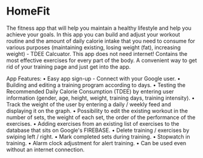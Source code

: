 # HomeFit
 The fitness app that will help you maintain a healthy lifestyle and help you achieve your goals. 
 In this app you can build and adjust your workout routine and the amount of daily calorie intake that you need to consume 
 for various purposes (maintaining existing, losing weight (fat), increasing weight) - TDEE Calcuator. 
 This app does not need internet! Contains the most effective exercises for every part of the body. 
 A convenient way to get rid of your training page and just get into the app.
 
 App Features:
• Easy app sign-up - Connect with your Google user.
• Building and editing a training program according to days.
• Testing the Recommended Daily Calorie Consumption (TDEE) by entering user information (gender, age, height, weight, training days, training intensity).
• Track the weight of the user by entering a daily / weekly feed and displaying it on the graph.
• Possibility to edit the existing workout in the number of sets, the weight of each set, the order of the performance of the exercises.
• Adding exercises from an existing list of exercises to the database that sits on Google's FIREBASE.
• Delete training / exercises by swiping left / right.
• Mark completed sets during training.
• Stopwatch in training.
• Alarm clock adjustment for alert training.
• Can be used even without an internet connection.
